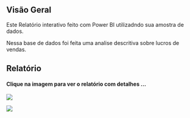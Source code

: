 <h2>Visão Geral </h2>
<p>
  Este Relatório  interativo feito com Power BI utilizadndo sua amostra de dados.
   
</p>
<p>
  Nessa base de dados foi feita uma analise descritiva sobre lucros de vendas.
</p>


<h2>Relatório </h2>
<h4>Clique na imagem para ver o relatório com detalhes ... </h4>
<p>
<img src="https://i.postimg.cc/k4bWrBQ5/Captura-de-tela-15-7-2024-175853.jpg">
<p>
<img src="https://i.postimg.cc/rptDs7Kn/Captura-de-tela-15-7-2024-1801.jpg">



